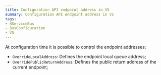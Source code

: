 ```yaml
---
title: Configuration API endpoint address in V5
summary: Configuration API endpoint address in V5
tags:
- NServiceBus
- BusConfiguration
- V5
---
```


At configuration time it is possible to control the endpoint addresses:

* `OverrideLocalAddress`: Defines the endpoint local queue address;
* `OverridePublicReturnAddress`: Defines the public return address of the current endpoint;